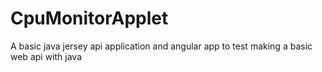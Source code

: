 # CpuMonitorApplet
A basic java jersey api application and angular app to test making a basic web api with java
